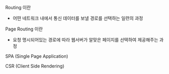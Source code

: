 Routing 이란

- 어떤 네트워크 내에서 통신 데이터를 보낼 경로를 선택하는 일련의 과정

Page Routing 이란

- 요청 명시되어있는 경로에 따라 웹서버가 알맞은 페이지를 선택하여 제공해주는 과정

SPA (Single Page Application)

CSR (Client Side Rendering)
